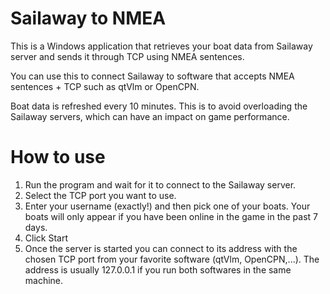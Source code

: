 # Sailaway to NMEA

This is a Windows application that retrieves your boat data from Sailaway server and sends it through TCP using NMEA sentences.

You can use this to connect Sailaway to software that accepts NMEA sentences + TCP such as qtVlm or OpenCPN.

Boat data is refreshed every 10 minutes. This is to avoid overloading the Sailaway servers, which can have an impact on game performance.

# How to use

1. Run the program and wait for it to connect to the Sailaway server.
2. Select the TCP port you want to use.
3. Enter your username (exactly!) and then pick one of your boats. Your boats will only appear if you have been online in the game in the past 7 days.
4. Click Start
5. Once the server is started you can connect to its address with the chosen TCP port from your favorite software (qtVlm, OpenCPN,...). The address is usually 127.0.0.1 if you run both softwares in the same machine.
